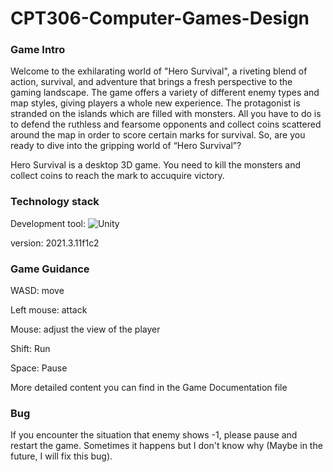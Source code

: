 # CPT306-Computer-Games-Design
### Game Intro
Welcome to the exhilarating world of "Hero Survival", a riveting blend of action, survival, and adventure that brings a fresh perspective to the gaming landscape. The game offers a variety of different enemy types and map styles, giving players a whole new experience. The protagonist is stranded on the islands which are filled with monsters. All you have to do is to defend the ruthless and fearsome opponents and collect coins scattered around the map in order to score certain marks for survival. So, are you ready to dive into the gripping world of “Hero Survival”?

Hero Survival is a desktop 3D game. You need to kill the monsters and collect coins to reach the mark to accuquire victory.

### Technology stack
Development tool:   ![Unity](https://img.shields.io/badge/-Unity-000000?style=flat-square&logo=unity&logoColor=white)

version: 2021.3.11f1c2   

### Game Guidance
WASD: move

Left mouse: attack

Mouse: adjust the view of the player

Shift: Run

Space: Pause

More detailed content you can find in the Game Documentation file

### Bug
If you encounter the situation that enemy shows -1, please pause and restart the game. Sometimes it happens but I don't know why (Maybe in the future, I will fix this bug). 
